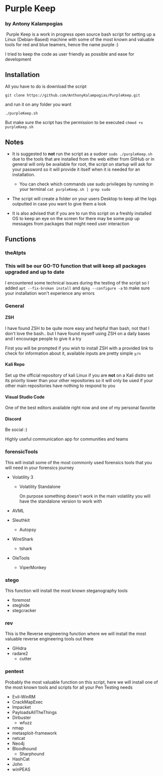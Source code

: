 # Purple Keep

### by Antony Kalampogias

​	Purple Keep is a work in progress open source bash script for setting up a Linux (Debian-Based) machine with some of the most known and valuable tools for red and blue teamers, hence the name purple :) 

I tried to keep the code as user friendly as possible and ease for development

## Installation

All you have to do is download the script

`git clone https://github.com/AnthonyKalampogias/PurpleKeep.git`

and run it on any folder you want 

`./purpleKeep.sh`

But make sure the script has the permission to be executed `chmod +x purpleKeep.sh`



## Notes

- It is suggested to **not** run the script as a sudoer `sudo ./purpleKeep.sh` due to the tools that are installed from the web either from GitHub or in general will only be available for root, the script on startup will ask for your password so it will provide it itself when it is needed for an installation.
  - You can check which commands use sudo privileges by running in your terminal `cat purpleKeep.sh | grep sudo `

- The script will create a folder on your users Desktop to keep all the logs outputted in case you want to give them a look
- It is also advised that if you are to run this script on a freshly installed OS to keep an eye on the screen for there may be some pop up messages from packages that might need user interaction



## Functions

### theAtpts

### This will be our GO-TO function that will keep all packages upgraded and up to date

I encountered some technical issues during the testing of the script so I added `apt --fix-broken install` and `dpkg --configure -a` to make sure your installation won't experience any errors

### General

#### ZSH

I have found ZSH to be quite more easy and helpful than bash, not that I don't love the bash.. but I have found myself using ZSH on a daily bases and I encourage people to give it a try

First you will be prompted if you wish to install ZSH with a provided link to check for information about it, available inputs are pretty simple `y/n`

#### Kali Repo

Set up the official repository of kali Linux if you are **not** on a Kali distro set its priority lower than your other repositories so it will only be used if your other main repositories have nothing to respond to you

#### Visual Studio Code

One of the best editors available right now and one of my personal favorite 

#### Discord

Be social :)

Highly useful communication app for communities and teams



### forensicTools

This will install some of the most commonly used forensics tools that you will need in your forensics journey

- Volatility 3

  - Volatility Standalone

    On purpose something doesn't work in the main volatility you will have the standalone version to work with

- AVML
- Sleuthkit
  
  - Autopsy
- WireShark
  
  - tshark
- OleTools
  
  - ViperMonkey



### stego

This function will install the most known steganography tools

- foremost 
- steghide
- stegcracker



### rev

This is the Reverse engineering function where we will install the most valuable reverse engineering tools out there

- GHidra
- radare2
  - cutter



### pentest

Probably the most valuable function on this script, here we will install one of the most known tools and scripts for all your Pen Testing needs

- Evil-WinRM
- CrackMapExec
- Impacket
- PayloadsAllTheThings
- Dirbuster
  - wfuzz
- nmap
- metasploit-framework
- netcat
- Neo4j
- Bloodhound
  - Sharphound
- HashCat
- John
- winPEAS